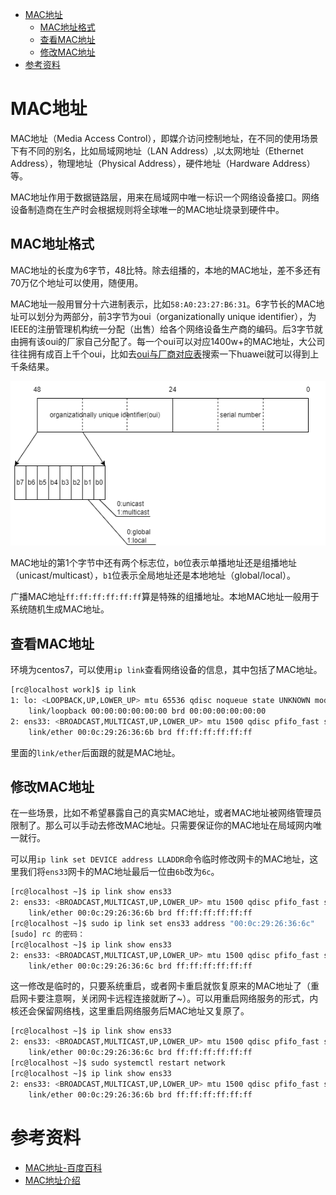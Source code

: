 - [MAC地址](#mac地址)
  - [MAC地址格式](#mac地址格式)
  - [查看MAC地址](#查看mac地址)
  - [修改MAC地址](#修改mac地址)
- [参考资料](#参考资料)

# MAC地址

MAC地址（Media Access Control），即媒介访问控制地址，在不同的使用场景下有不同的别名，比如局域网地址（LAN Address）,以太网地址（Ethernet Address），物理地址（Physical Address），硬件地址（Hardware Address）等。

MAC地址作用于数据链路层，用来在局域网中唯一标识一个网络设备接口。网络设备制造商在生产时会根据规则将全球唯一的MAC地址烧录到硬件中。

## MAC地址格式

MAC地址的长度为6字节，48比特。除去组播的，本地的MAC地址，差不多还有70万亿个地址可以使用，随便用。

MAC地址一般用冒分十六进制表示，比如`58:A0:23:27:B6:31`。6字节长的MAC地址可以划分为两部分，前3字节为oui（organizationally unique identifier），为IEEE的注册管理机构统一分配（出售）给各个网络设备生产商的编码。后3字节就由拥有该oui的厂家自己分配了。每一个oui可以对应1400w+的MAC地址，大公司往往拥有成百上千个oui，比如去[oui与厂商对应表](https://standards-oui.ieee.org/oui/oui.txt)搜索一下huawei就可以得到上千条结果。

![mac-addr](mac-addr.png)

MAC地址的第1个字节中还有两个标志位，`b0`位表示单播地址还是组播地址（unicast/multicast），`b1`位表示全局地址还是本地地址（global/local）。

广播MAC地址`ff:ff:ff:ff:ff:ff`算是特殊的组播地址。本地MAC地址一般用于系统随机生成MAC地址。

## 查看MAC地址

环境为centos7，可以使用`ip link`查看网络设备的信息，其中包括了MAC地址。

```bash
[rc@localhost work]$ ip link
1: lo: <LOOPBACK,UP,LOWER_UP> mtu 65536 qdisc noqueue state UNKNOWN mode DEFAULT group default qlen 1000
    link/loopback 00:00:00:00:00:00 brd 00:00:00:00:00:00
2: ens33: <BROADCAST,MULTICAST,UP,LOWER_UP> mtu 1500 qdisc pfifo_fast state UP mode DEFAULT group default qlen 1000
    link/ether 00:0c:29:26:36:6b brd ff:ff:ff:ff:ff:ff
```

里面的`link/ether`后面跟的就是MAC地址。

## 修改MAC地址

在一些场景，比如不希望暴露自己的真实MAC地址，或者MAC地址被网络管理员限制了。那么可以手动去修改MAC地址。只需要保证你的MAC地址在局域网内唯一就行。

可以用`ip link set DEVICE address LLADDR`命令临时修改网卡的MAC地址，这里我们将`ens33`网卡的MAC地址最后一位由`6b`改为`6c`。

```bash
[rc@localhost ~]$ ip link show ens33
2: ens33: <BROADCAST,MULTICAST,UP,LOWER_UP> mtu 1500 qdisc pfifo_fast state UP mode DEFAULT group default qlen 1000
    link/ether 00:0c:29:26:36:6b brd ff:ff:ff:ff:ff:ff
[rc@localhost ~]$ sudo ip link set ens33 address "00:0c:29:26:36:6c"
[sudo] rc 的密码：
[rc@localhost ~]$ ip link show ens33
2: ens33: <BROADCAST,MULTICAST,UP,LOWER_UP> mtu 1500 qdisc pfifo_fast state UP mode DEFAULT group default qlen 1000
    link/ether 00:0c:29:26:36:6c brd ff:ff:ff:ff:ff:ff
```

这一修改是临时的，只要系统重启，或者网卡重启就恢复原来的MAC地址了（重启网卡要注意啊，关闭网卡远程连接就断了~）。可以用重启网络服务的形式，内核还会保留网络栈，这里重启网络服务后MAC地址又复原了。

```bash
[rc@localhost ~]$ ip link show ens33
2: ens33: <BROADCAST,MULTICAST,UP,LOWER_UP> mtu 1500 qdisc pfifo_fast state UP mode DEFAULT group default qlen 1000
    link/ether 00:0c:29:26:36:6c brd ff:ff:ff:ff:ff:ff
[rc@localhost ~]$ sudo systemctl restart network
[rc@localhost ~]$ ip link show ens33
2: ens33: <BROADCAST,MULTICAST,UP,LOWER_UP> mtu 1500 qdisc pfifo_fast state UP mode DEFAULT group default qlen 1000
    link/ether 00:0c:29:26:36:6b brd ff:ff:ff:ff:ff:ff
```

# 参考资料

- [MAC地址-百度百科](https://baike.baidu.com/item/MAC%E5%9C%B0%E5%9D%80/1254181?fr=aladdin)
- [MAC地址介绍](https://www.bilibili.com/read/cv14378174/)
